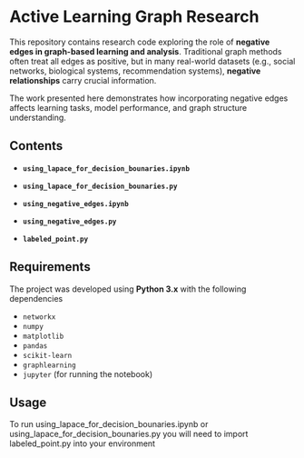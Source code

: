 # Active Learning Graph Research 

This repository contains research code exploring the role of **negative edges in graph-based learning and analysis**. Traditional graph methods often treat all edges as positive, but in many real-world datasets (e.g., social networks, biological systems, recommendation systems), **negative relationships** carry crucial information.  

The work presented here demonstrates how incorporating negative edges affects learning tasks, model performance, and graph structure understanding.  

## Contents  

- **`using_lapace_for_decision_bounaries.ipynb`**  

- **`using_lapace_for_decision_bounaries.py`** 

- **`using_negative_edges.ipynb`**  

- **`using_negative_edges.py`** 

- **`labeled_point.py`** 

## Requirements  

The project was developed using **Python 3.x** with the following dependencies 

- `networkx`  
- `numpy`  
- `matplotlib`  
- `pandas`  
- `scikit-learn`  
- `graphlearning`
- `jupyter` (for running the notebook)  

## Usage
To run using_lapace_for_decision_bounaries.ipynb or using_lapace_for_decision_bounaries.py you will need to import labeled_point.py into your environment

